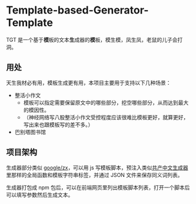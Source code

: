 # Template-based-Generator-Template

TGT 是一个基于**模**板的文本**生**成器的**模**板，模生模，凤生凤，老鼠的儿子会打洞。

## 用处

天生我材必有用，模板生成更有用，本项目主要用于支持以下几种场景：

- 整活小作文
  - 模板可以指定需要保留原文中的哪些部分，挖空哪些部分，从而达到最大的模因性。
  - （神经网络写八股整活小作文受控程度应该很难比模板更好，就算更好，写出来也跟模板写的差不多。）
- 巴别塔图书馆

## 项目架构

生成器部分类似 [google/zx](https://github.com/google/zx)，可以用 js 写模板脚本，预注入类似[共产中文生成器](https://github.com/linonetwo/communism-report-generator/blob/0bfbf70829a02b650fb547933b4939f1ba6d85e3/%E6%8A%A5%E5%91%8A%E7%89%87%E6%AE%B5.ts#L6)里那样的全局函数和模板字符串标签，并通过 JSON 文件来保存同义词列表。

生成器打包成 npm 包后，可以在前端网页里列出模板脚本列表，打开一个脚本后可以填写参数然后生成文本。
